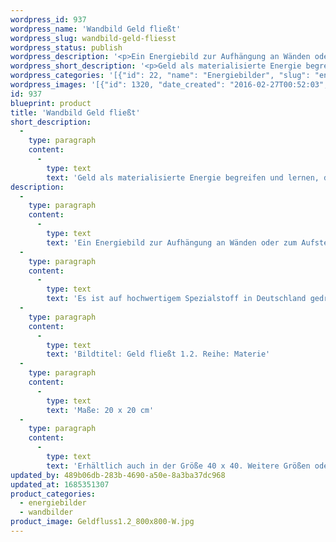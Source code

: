 ```yaml
---
wordpress_id: 937
wordpress_name: 'Wandbild Geld fließt'
wordpress_slug: wandbild-geld-fliesst
wordpress_status: publish
wordpress_description: '<p>Ein Energiebild zur Aufhängung an Wänden oder zum Aufstellen im Raum mit einem aktivierbaren Informationsfeld zu: Energieflüsse - Materie - Geld - Lernen: Begreifen, dass Geld eine spezielle Form von Energie ist. Die Gesetze, nach denen diese Form der Energie fließt, erkunden und lernen, sie umzusetzen.</p><p>Es ist auf hochwertigem Spezialstoff in Deutschland gedruckt und sorgfältig in Handarbeit auf Holzkeilrahmen aufgezogen. Laut Herstellerangaben ist der farbintensive Druck 70 Jahre lichtecht, waschbar und in einem umweltorientierten Verfahren hergestellt. Der Oberstoff ist mit einer Spezialbeschichtung unterfüttert, so dass, bei Aufhängung an der Wand, der rückseitige Holzrahmen auch bei hellen Farben unsichtbar ist.</p><p>Bildtitel: Geld fließt 1.2. Reihe: Materie</p><p>Maße: 20 x 20 cm</p><p>Erhältlich auch in der Größe 40 x 40. Weitere Größen oder andere Seitenverhältnisse, sind bis 200 cm individuell für Sie innerhalb weniger Tage herstellbar. Bitte kontaktieren Sie uns hierfür unter <a href="mailto:info@elvedenverlag.de">info@elvedenverlag.de</a>.</p><p><a href="https://my.feenbaum.de/anwendung-energie-wandbilder/">Anwendungshinweise</a>      <a href="https://my.feenbaum.de/produktinformation-wandbilder/">Produktinformationen</a></p>'
wordpress_short_description: '<p>Geld als materialisierte Energie begreifen und lernen, diese Energie in einem Strom fließen zu lassen</p>'
wordpress_categories: '[{"id": 22, "name": "Energiebilder", "slug": "energiebilder"}, {"id": 24, "name": "Wandbilder", "slug": "wandbilder"}]'
wordpress_images: '[{"id": 1320, "date_created": "2016-02-27T00:52:03", "date_created_gmt": "2016-02-26T22:52:03", "date_modified": "2016-02-27T00:52:03", "date_modified_gmt": "2016-02-26T22:52:03", "src": "https://my.feenbaum.de/wp-content/uploads/2016/02/Geldfluss1.2_800x800-W.jpg", "name": "Geldfluss1.2_800x800-W", "alt": ""}]'
id: 937
blueprint: product
title: 'Wandbild Geld fließt'
short_description:
  -
    type: paragraph
    content:
      -
        type: text
        text: 'Geld als materialisierte Energie begreifen und lernen, diese Energie in einem Strom fließen zu lassen'
description:
  -
    type: paragraph
    content:
      -
        type: text
        text: 'Ein Energiebild zur Aufhängung an Wänden oder zum Aufstellen im Raum mit einem aktivierbaren Informationsfeld zu: Energieflüsse - Materie - Geld - Lernen: Begreifen, dass Geld eine spezielle Form von Energie ist. Die Gesetze, nach denen diese Form der Energie fließt, erkunden und lernen, sie umzusetzen.'
  -
    type: paragraph
    content:
      -
        type: text
        text: 'Es ist auf hochwertigem Spezialstoff in Deutschland gedruckt und sorgfältig in Handarbeit auf Holzkeilrahmen aufgezogen. Laut Herstellerangaben ist der farbintensive Druck 70 Jahre lichtecht, waschbar und in einem umweltorientierten Verfahren hergestellt. Der Oberstoff ist mit einer Spezialbeschichtung unterfüttert, so dass, bei Aufhängung an der Wand, der rückseitige Holzrahmen auch bei hellen Farben unsichtbar ist.'
  -
    type: paragraph
    content:
      -
        type: text
        text: 'Bildtitel: Geld fließt 1.2. Reihe: Materie'
  -
    type: paragraph
    content:
      -
        type: text
        text: 'Maße: 20 x 20 cm'
  -
    type: paragraph
    content:
      -
        type: text
        text: 'Erhältlich auch in der Größe 40 x 40. Weitere Größen oder andere Seitenverhältnisse, sind bis 200 cm individuell für Sie innerhalb weniger Tage herstellbar. Bitte kontaktieren Sie uns hierfür unter info@elvedenverlag.de.'
updated_by: 489b06db-283b-4690-a50e-8a3ba37dc968
updated_at: 1685351307
product_categories:
  - energiebilder
  - wandbilder
product_image: Geldfluss1.2_800x800-W.jpg
---
```

